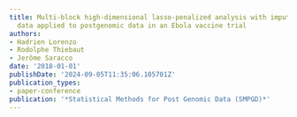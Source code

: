 ```yaml
---
title: Multi-block high-dimensional lasso-penalized analysis with imputation of missing
  data applied to postgenomic data in an Ebola vaccine trial
authors:
- Hadrien Lorenzo
- Rodolphe Thiebaut
- Jerôme Saracco
date: '2018-01-01'
publishDate: '2024-09-05T11:35:06.105701Z'
publication_types:
- paper-conference
publication: '*Statistical Methods for Post Genomic Data (SMPGD)*'
---
```

